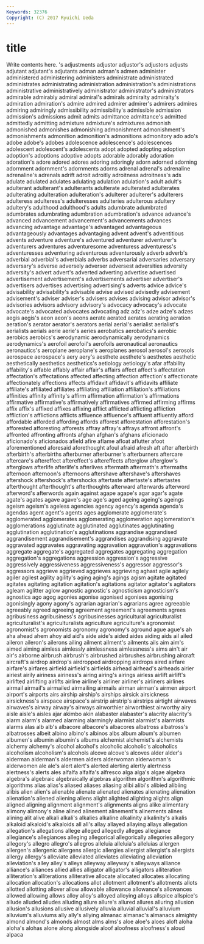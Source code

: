 ```yaml
---
Keywords: 32376 
Copyright: (C) 2017 Ryuichi Ueda
---
```


# title

Write contents here.
's adjustments adjustor adjustor's adjustors adjusts adjutant
adjutant's adjutants adman adman's admen administer administered administering administers administrate
administrated administrates administrating administration administration's administrations administrative administratively administrator administrator's
administrators admirable admirably admiral admiral's admirals admiralty admiralty's admiration admiration's
admire admired admirer admirer's admirers admires admiring admiringly admissibility admissibility's
admissible admission admission's admissions admit admits admittance admittance's admitted admittedly
admitting admixture admixture's admixtures admonish admonished admonishes admonishing admonishment admonishment's
admonishments admonition admonition's admonitions admonitory ado ado's adobe adobe's adobes
adolescence adolescence's adolescences adolescent adolescent's adolescents adopt adopted adopting adoption
adoption's adoptions adoptive adopts adorable adorably adoration adoration's adore adored
adores adoring adoringly adorn adorned adorning adornment adornment's adornments adorns
adrenal adrenal's adrenaline adrenaline's adrenals adrift adroit adroitly adroitness adroitness's
ads adulate adulated adulates adulating adulation adulation's adult adult's adulterant
adulterant's adulterants adulterate adulterated adulterates adulterating adulteration adulteration's adulterer adulterer's
adulterers adulteress adulteress's adulteresses adulteries adulterous adultery adultery's adulthood adulthood's
adults adumbrate adumbrated adumbrates adumbrating adumbration adumbration's advance advance's advanced
advancement advancement's advancements advances advancing advantage advantage's advantaged advantageous advantageously
advantages advantaging advent advent's adventitious advents adventure adventure's adventured adventurer
adventurer's adventurers adventures adventuresome adventuress adventuress's adventuresses adventuring adventurous adventurously
adverb adverb's adverbial adverbial's adverbials adverbs adversarial adversaries adversary adversary's
adverse adversely adverser adversest adversities adversity adversity's advert advert's adverted
adverting advertise advertised advertisement advertisement's advertisements advertiser advertiser's advertisers advertises
advertising advertising's adverts advice advice's advisability advisability's advisable advise advised
advisedly advisement advisement's adviser adviser's advisers advises advising advisor advisor's
advisories advisors advisory advisory's advocacy advocacy's advocate advocate's advocated advocates
advocating adz adz's adze adze's adzes aegis aegis's aeon aeon's
aeons aerate aerated aerates aerating aeration aeration's aerator aerator's aerators
aerial aerial's aerialist aerialist's aerialists aerials aerie aerie's aeries aerobatics
aerobatics's aerobic aerobics aerobics's aerodynamic aerodynamically aerodynamics aerodynamics's aerofoil aerofoil's
aerofoils aeronautical aeronautics aeronautics's aeroplane aeroplane's aeroplanes aerosol aerosol's aerosols
aerospace aerospace's aery aery's aesthete aesthete's aesthetes aesthetic aesthetically aesthetics
aesthetics's aetiology aetiology's afar affability affability's affable affably affair affair's
affairs affect affect's affectation affectation's affectations affected affecting affection affection's
affectionate affectionately affections affects affidavit affidavit's affidavits affiliate affiliate's affiliated
affiliates affiliating affiliation affiliation's affiliations affinities affinity affinity's affirm affirmation
affirmation's affirmations affirmative affirmative's affirmatively affirmatives affirmed affirming affirms affix
affix's affixed affixes affixing afflict afflicted afflicting affliction affliction's afflictions
afflicts affluence affluence's affluent affluently afford affordable afforded affording affords
afforest afforestation afforestation's afforested afforesting afforests affray affray's affrays affront
affront's affronted affronting affronts afghan afghan's afghans aficionado aficionado's aficionados
afield afire aflame afloat aflutter afoot aforementioned aforesaid aforethought afoul
afraid afresh aft after afterbirth afterbirth's afterbirths afterburner afterburner's afterburners
aftercare aftercare's aftereffect aftereffect's aftereffects afterglow afterglow's afterglows afterlife afterlife's
afterlives aftermath aftermath's aftermaths afternoon afternoon's afternoons aftershave aftershave's aftershaves
aftershock aftershock's aftershocks aftertaste aftertaste's aftertastes afterthought afterthought's afterthoughts afterward
afterwards afterword afterword's afterwords again against agape agape's agar agar's
agate agate's agates agave agave's age age's aged ageing ageing's
ageings ageism ageism's ageless agencies agency agency's agenda agenda's agendas
agent agent's agents ages agglomerate agglomerate's agglomerated agglomerates agglomerating agglomeration
agglomeration's agglomerations agglutinate agglutinated agglutinates agglutinating agglutination agglutination's agglutinations aggrandise
aggrandised aggrandisement aggrandisement's aggrandises aggrandising aggravate aggravated aggravates aggravating aggravation
aggravation's aggravations aggregate aggregate's aggregated aggregates aggregating aggregation aggregation's aggregations
aggression aggression's aggressive aggressively aggressiveness aggressiveness's aggressor aggressor's aggressors aggrieve
aggrieved aggrieves aggrieving aghast agile agilely agiler agilest agility agility's
aging aging's agings agism agitate agitated agitates agitating agitation agitation's
agitations agitator agitator's agitators agleam aglitter aglow agnostic agnostic's agnosticism
agnosticism's agnostics ago agog agonies agonise agonised agonises agonising agonisingly
agony agony's agrarian agrarian's agrarians agree agreeable agreeably agreed agreeing
agreement agreement's agreements agrees agribusiness agribusiness's agribusinesses agricultural agriculturalist agriculturalist's
agriculturalists agriculture agriculture's agronomist agronomist's agronomists agronomy agronomy's aground ague
ague's ah aha ahead ahem ahoy aid aid's aide aide's
aided aides aiding aids ail ailed aileron aileron's ailerons ailing
ailment ailment's ailments ails aim aim's aimed aiming aimless aimlessly
aimlessness aimlessness's aims ain't air air's airborne airbrush airbrush's airbrushed
airbrushes airbrushing aircraft aircraft's airdrop airdrop's airdropped airdropping airdrops aired
airfare airfare's airfares airfield airfield's airfields airhead airhead's airheads airier
airiest airily airiness airiness's airing airing's airings airless airlift airlift's
airlifted airlifting airlifts airline airline's airliner airliner's airliners airlines airmail
airmail's airmailed airmailing airmails airman airman's airmen airport airport's airports
airs airship airship's airships airsick airsickness airsickness's airspace airspace's airstrip
airstrip's airstrips airtight airwaves airwaves's airway airway's airways airworthier airworthiest
airworthy airy aisle aisle's aisles ajar akimbo akin alabaster alabaster's
alacrity alacrity's alarm alarm's alarmed alarming alarmingly alarmist alarmist's alarmists
alarms alas alb alb's albacore albacore's albacores albatross albatross's albatrosses
albeit albino albino's albinos albs album album's albumen albumen's albumin
albumin's albums alchemist alchemist's alchemists alchemy alchemy's alcohol alcohol's alcoholic
alcoholic's alcoholics alcoholism alcoholism's alcohols alcove alcove's alcoves alder alder's
alderman alderman's aldermen alders alderwoman alderwoman's alderwomen ale ale's alert
alert's alerted alerting alertly alertness alertness's alerts ales alfalfa alfalfa's
alfresco alga alga's algae algebra algebra's algebraic algebraically algebras algorithm
algorithm's algorithmic algorithms alias alias's aliased aliases aliasing alibi alibi's
alibied alibiing alibis alien alien's alienable alienate alienated alienates alienating
alienation alienation's aliened aliening aliens alight alighted alighting alights align
aligned aligning alignment alignment's alignments aligns alike alimentary alimony alimony's
aline alined alinement alinement's alinements alines alining alit alive alkali
alkali's alkalies alkaline alkalinity alkalinity's alkalis alkaloid alkaloid's alkaloids all
all's allay allayed allaying allays allegation allegation's allegations allege alleged
allegedly alleges allegiance allegiance's allegiances alleging allegorical allegorically allegories allegory
allegory's allegro allegro's allegros alleluia alleluia's alleluias allergen allergen's allergenic
allergens allergic allergies allergist allergist's allergists allergy allergy's alleviate alleviated
alleviates alleviating alleviation alleviation's alley alley's alleys alleyway alleyway's alleyways
alliance alliance's alliances allied allies alligator alligator's alligators alliteration alliteration's
alliterations alliterative allocate allocated allocates allocating allocation allocation's allocations allot
allotment allotment's allotments allots allotted allotting allover allow allowable allowance
allowance's allowances allowed allowing allows alloy alloy's alloyed alloying alloys
allspice allspice's allude alluded alludes alluding allure allure's allured allures
alluring allusion allusion's allusions allusive allusively alluvia alluvial alluvial's alluvium
alluvium's alluviums ally ally's allying almanac almanac's almanacs almighty almond
almond's almonds almost alms alms's aloe aloe's aloes aloft aloha
aloha's alohas alone along alongside aloof aloofness aloofness's aloud alpaca
